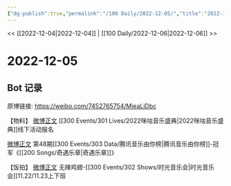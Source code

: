 ```yaml
---
{"dg-publish":true,"permalink":"/100 Daily/2022-12-05/","title":"2022-12-05","created":"2022-12-06T00:59:47.000+08:00","updated":"2023-04-11T14:46:32.773+08:00"}
---
```



<< [[2022-12-04\|2022-12-04]] | [[100 Daily/2022-12-06\|2022-12-06]] >>

# 2022-12-05

## Bot 记录

原博链接: https://weibo.com/7452765754/MieaLiDbc

【物料】
[微博正文](https://weibo.com/detail/4843274743318661) [[300 Events/301 Lives/2022咪咕音乐盛典\|2022咪咕音乐盛典]]线下活动报名

[微博正文](https://weibo.com/detail/4843301624874963) 第48期[[300 Events/303 Data/腾讯音乐由你榜\|腾讯音乐由你榜]]-冠军《[[200 Songs/奇遇乐章\|奇遇乐章]]》

【饭拍】
[微博正文](https://weibo.com/detail/4843120555983041) 无辣鸡翅-[[300 Events/302 Shows/时光音乐会\|时光音乐会]]11.22/11.23上下班
